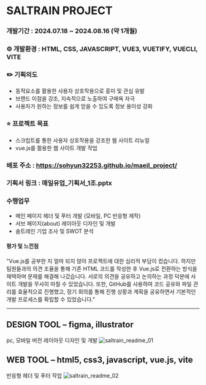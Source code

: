 # SALTRAIN PROJECT 
### 개발기간 : 2024.07.18 ~ 2024.08.16 (약 1개월)

### ⚙️ 개발환경 : HTML, CSS, JAVASCRIPT, VUE3, VUETIFY, VUECLI, VITE

### ✏️ 기획의도
- 동적요소를 활용한 사용자 상호작용으로 흥미 및 관심 유발
- 브랜드 이점을 강조, 지속적으로 노출하여 구매욕 자극
- 사용자가 원하는 정보를 쉽게 얻을 수 있도록 정보 용이성 강화   

### ⭐ 프로젝트 목표
- 스크립트를 통한 사용자 상호작용을 강조한 웹 사이트 리뉴얼
- vue.js를 활용한 웹 사이트 개발 작업

### 배포 주소 : https://sohyun32253.github.io/maeil_project/
### 기획서 링크 : 매일유업_기획서_1조.pptx

### 수행업무
- 메인 페이지 헤더 및 푸터 개발 (모바일, PC 반응형 제작)
- 서브 페이지(about) 레이아웃 디자인 및 개발 
- 솔트레인 기업 조사 및 SWOT 분석

#### 평가 및 느낀점
"Vue.js를 공부한 지 얼마 되지 않아 프로젝트에 대한 심리적 부담이 컸습니다. 하지만 팀원들과의 의견 조율을 통해 기존 HTML 코드를 작성한 후 Vue.js로 전환하는 방식을 채택하며 문제를 해결해 나갔습니다. 서로의 의견을 공유하고 논의하는 과정 덕분에 사이트 개발을 무사히 마칠 수 있었습니다. 또한, GitHub를 사용하여 코드 공유와 파일 관리를 효율적으로 진행했고, 정기 회의를 통해 진행 상황과 계획을 공유하면서 기본적인 개발 프로세스를 확립할 수 있었습니다."

---

## **DESIGN TOOL – figma, illustrator**
pc, 모바일 버전 레이아웃 디자인 및 개발
![saltrain_readme_01](https://github.com/user-attachments/assets/e252e1ad-fcdb-42f8-8d85-27b123161643)

## **WEB TOOL – html5, css3, javascript, vue.js, vite**
반응형 헤더 및 푸터 작업
![saltrain_readme_02](https://github.com/user-attachments/assets/0a1c6331-33f1-46e1-9499-08365e3059b4)
